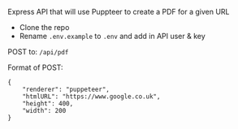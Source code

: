 Express API that will use Puppteer to create a PDF for a given URL

* Clone the repo
* Rename `.env.example` to `.env` and add in API user & key





POST to:
`/api/pdf`

Format of POST:
```
{
	"renderer": "puppeteer",
	"htmlURL": "https://www.google.co.uk",
	"height": 400,
	"width": 200
}
```

